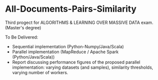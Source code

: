 # All-Documents-Pairs-Similarity

Third progect for ALGORITHMS & LEARNING OVER MASSIVE DATA exam. (Master's degree)

To Be Delivered:

-  Sequential implementation (Python-Numpy/Java/Scala)
-  Parallel implementation (MapReduce / Apache Spark (Python/Java/Scala))
-  Report discussing performance figures of the proposed parallel implementation: varying datasets (and samples), similarity thresholds, varying number of workers.
